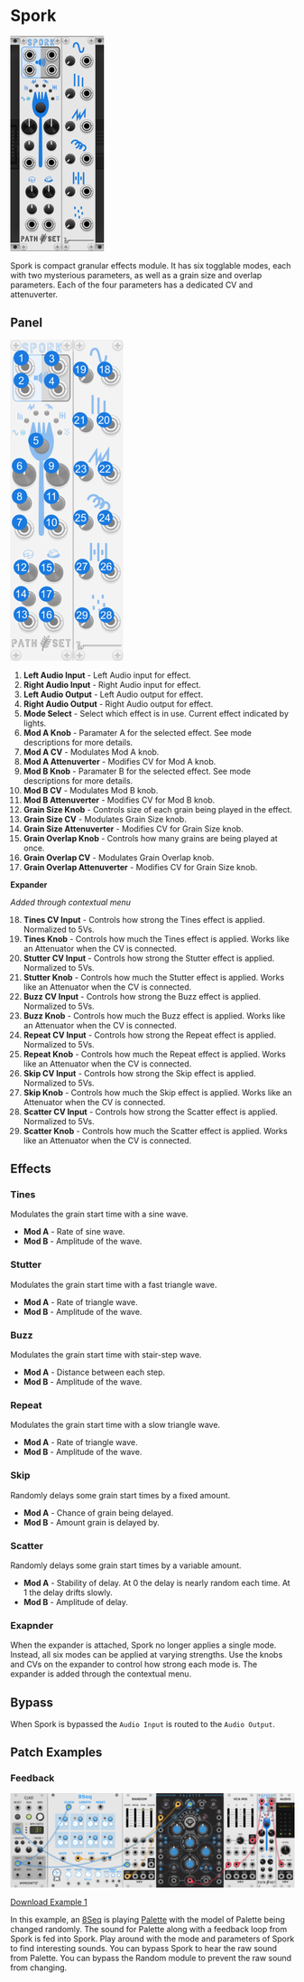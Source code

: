 # Spork
![Image of Spork module](../images/Spork.png)

Spork is compact granular effects module. It has six togglable modes, each with two mysterious parameters, as well as a grain size and overlap parameters. Each of the four parameters has a dedicated CV and attenuverter.

## Panel

![Image of controls](../images/Spork/labels.png)

1. **Left Audio Input** - Left Audio input for effect.
2. **Right Audio Input** - Right Audio input for effect.
3. **Left Audio Output** - Left Audio output for effect.
4. **Right Audio Output** - Right Audio output for effect.
5. **Mode Select** - Select which effect is in use. Current effect indicated by lights.
6. **Mod A Knob** - Paramater A for the selected effect. See mode descriptions for more details.
7. **Mod A CV** - Modulates Mod A knob.
8. **Mod A Attenuverter** - Modifies CV for Mod A knob.
9. **Mod B Knob** - Paramater B for the selected effect. See mode descriptions for more details.
10. **Mod B CV** - Modulates Mod B knob.
11. **Mod B Attenuverter** - Modifies CV for Mod B knob.
12. **Grain Size Knob** - Controls size of each grain being played in the effect.
13. **Grain Size CV** - Modulates Grain Size knob.
14. **Grain Size Attenuverter** - Modifies CV for Grain Size knob.
15. **Grain Overlap Knob** - Controls how many grains are being played at once.
16. **Grain Overlap CV** - Modulates Grain Overlap knob.
17. **Grain Overlap Attenuverter** - Modifies CV for Grain Size knob.

**Expander**

*Added through contextual menu*

18. **Tines CV Input** - Controls how strong the Tines effect is applied. Normalized to 5Vs.
19. **Tines Knob** - Controls how much the Tines effect is applied. Works like an Attenuator when the CV is connected.
20. **Stutter CV Input** - Controls how strong the Stutter effect is applied. Normalized to 5Vs.
21. **Stutter Knob** - Controls how much the Stutter effect is applied. Works like an Attenuator when the CV is connected.
22. **Buzz CV Input** - Controls how strong the Buzz effect is applied. Normalized to 5Vs.
23. **Buzz Knob** - Controls how much the Buzz effect is applied. Works like an Attenuator when the CV is connected.
24. **Repeat CV Input** - Controls how strong the Repeat effect is applied. Normalized to 5Vs.
25. **Repeat Knob** - Controls how much the Repeat effect is applied. Works like an Attenuator when the CV is connected.
26. **Skip CV Input** - Controls how strong the Skip effect is applied. Normalized to 5Vs.
27. **Skip Knob** - Controls how much the Skip effect is applied. Works like an Attenuator when the CV is connected.
28. **Scatter CV Input** - Controls how strong the Scatter effect is applied. Normalized to 5Vs.
29. **Scatter Knob** - Controls how much the Scatter effect is applied. Works like an Attenuator when the CV is connected.

## Effects

### Tines

Modulates the grain start time with a sine wave.
- **Mod A** - Rate of sine wave.
- **Mod B** - Amplitude of the wave.

### Stutter

Modulates the grain start time with a fast triangle wave.
- **Mod A** - Rate of triangle wave.
- **Mod B** - Amplitude of the wave.

### Buzz

Modulates the grain start time with stair-step wave.
- **Mod A** - Distance between each step.
- **Mod B** - Amplitude of the wave.

### Repeat

Modulates the grain start time with a slow triangle wave.
- **Mod A** - Rate of triangle wave.
- **Mod B** - Amplitude of the wave.

### Skip

Randomly delays some grain start times by a fixed amount.
- **Mod A** - Chance of grain being delayed.
- **Mod B** - Amount grain is delayed by.

### Scatter

Randomly delays some grain start times by a variable amount.
- **Mod A** - Stability of delay. At 0 the delay is nearly random each time. At 1 the delay drifts slowly. 
- **Mod B** - Amplitude of delay.

### Exapnder

When the expander is attached, Spork no longer applies a single mode. Instead, all six modes can be applied at varying strengths. Use the knobs and CVs on the expander to control how strong each mode is. The expander is added through the contextual menu.

## Bypass

When Spork is bypassed the `Audio Input` is routed to the `Audio Output`.

## Patch Examples

### Feedback

![Image of Example 1](../images/Spork/example_1.png)

[Download Example 1](../examples/Spork/Spork_Example1.vcvs?raw=true)

In this example, an [8Seq](https://library.vcvrack.com/JW-Modules/8Seq) is playing [Palette](https://library.vcvrack.com/Atelier/AtelierPalette) with the model of Palette being changed randomly. The sound for Palette along with a feedback loop from Spork is fed into Spork. Play around with the mode and parameters of Spork to find interesting sounds. You can bypass Spork to hear the raw sound from Palette. You can bypass the Random module to prevent the raw sound from changing.

